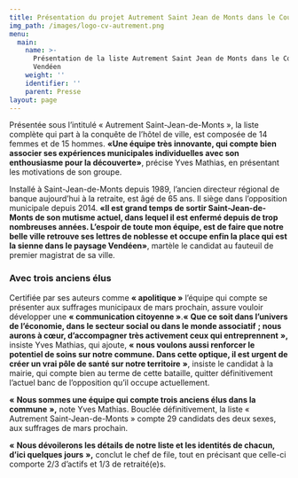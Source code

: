 ```yaml
---
title: Présentation du projet Autrement Saint Jean de Monts dans le Courrier Vendéen
img_path: /images/logo-cv-autrement.png
menu:
  main:
    name: >-
      Présentation de la liste Autrement Saint Jean de Monts dans le Courrier
      Vendéen
    weight: ''
    identifier: ''
    parent: Presse
layout: page
---
```

Présentée sous l’intitulé « Autrement Saint-Jean-de-Monts », la liste complète qui part à la conquête de l’hôtel de ville, est composée de 14 femmes et de 15 hommes. **«Une équipe très innovante, qui compte bien associer ses expériences municipales individuelles avec son enthousiasme pour la découverte»**, précise Yves Mathias, en présentant les motivations de son groupe.



Installé à Saint-Jean-de-Monts depuis 1989, l’ancien directeur régional de banque aujourd’hui à la retraite, est âgé de 65 ans. Il siège dans l’opposition municipale depuis 2014. **«Il est grand temps de sortir Saint-Jean-de-Monts de son mutisme actuel, dans lequel il est enfermé depuis de trop nombreuses années. L’espoir de toute mon équipe, est de faire que notre belle ville retrouve ses lettres de noblesse et occupe enfin la place qui est la sienne dans le paysage Vendéen»**, martèle le candidat au fauteuil de premier magistrat de sa ville.



### Avec trois anciens élus



Certifiée par ses auteurs comme **« apolitique »** l’équipe qui compte se présenter aux suffrages municipaux de mars prochain, assure vouloir développer une **« communication citoyenne »**.**«** **Que ce soit dans l’univers de l’économie, dans le secteur social ou dans le monde associatif** **; nous aurons à cœur, d’accompagner très activement ceux qui entreprennent** **»,** insiste Yves Mathias, qui ajoute, **«** **nous voulons aussi renforcer le potentiel de soins sur notre commune. Dans cette optique, il est urgent de créer un vrai pôle de santé sur notre territoire** **»**, insiste le candidat à la mairie, qui compte bien au terme de cette bataille, quitter définitivement l’actuel banc de l’opposition qu’il occupe actuellement.

**«** **Nous sommes une équipe qui compte trois anciens élus dans la commune** **»,** note Yves Mathias. Bouclée définitivement, la liste « Autrement Saint-Jean-de-Monts » compte 29 candidats des deux sexes, aux suffrages de mars prochain.

**«** **Nous dévoilerons les détails de notre liste et les identités de chacun, d’ici quelques jours** **»,** conclut le chef de file, tout en précisant que celle-ci comporte 2/3 d’actifs et 1/3 de retraité(e)s.